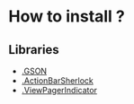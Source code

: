 How to install ?
================

Libraries
---------

* [.GSON](http://code.google.com/p/google-gson/)
* [.ActionBarSherlock](http://actionbarsherlock.com/)
* [.ViewPagerIndicator](https://github.com/JakeWharton/Android-ViewPagerIndicator)